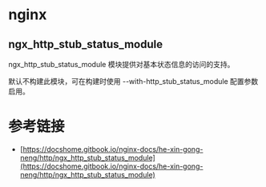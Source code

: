 # nginx

## ngx_http_stub_status_module

ngx_http_stub_status_module 模块提供对基本状态信息的访问的支持。

默认不构建此模块，可在构建时使用 --with-http_stub_status_module 配置参数启用。

# 参考链接

- [https://docshome.gitbook.io/nginx-docs/he-xin-gong-neng/http/ngx_http_stub_status_module](https://docshome.gitbook.io/nginx-docs/he-xin-gong-neng/http/ngx_http_stub_status_module)
